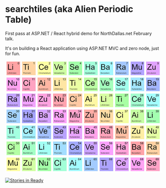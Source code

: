 # searchtiles (aka Alien Periodic Table)
First pass at ASP.NET / React hybrid demo for NorthDallas.net February talk.

It's on building a React application using ASP.NET MVC and zero node, just for fun.

![ScreenShot](/SearchTiles/content/images/screenshot.jpg?raw=true "Deterministic Random Element Names")

[![Stories in Ready](https://badge.waffle.io/mikerandrup/searchtiles.png?label=ready&title=Ready)](https://waffle.io/mikerandrup/searchtiles)

